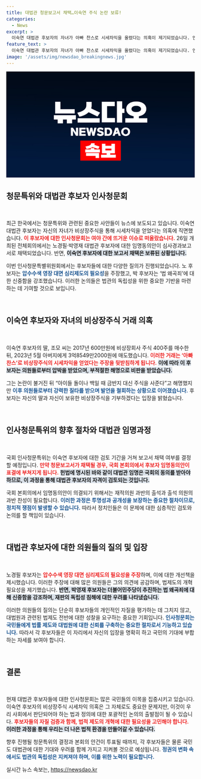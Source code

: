 ```yaml
---
title: 대법관 청문보고서 채택…이숙연 주식 논란 보류!
categories:
  - News
excerpt: >
  이숙연 대법관 후보자의 자녀가 아빠 찬스로 시세차익을 올렸다는 의혹이 제기되었습니다. 인사청문특위는 보고서 채택을 보류하고 검토에 들어갔으며, 이 후보자는 자녀가 보유한 주식을 기부하겠다고 밝혔습니다. 과연 이 논란이 임명에 어떤 영향을 미칠까요?
feature_text: >
  이숙연 대법관 후보자의 자녀가 아빠 찬스로 시세차익을 올렸다는 의혹이 제기되었습니다. 인사청문특위는 보고서 채택을 보류하고 검토에 들어갔으며, 이 후보자는 자녀가 보유한 주식을 기부하겠다고 밝혔습니다. 과연 이 논란이 임명에 어떤 영향을 미칠까요?
image: '/assets/img/newsdao_breakingnews.jpg'
---
```


<p><img src="/assets/img/newsdao_breakingnews.jpg" alt="pcversion 속보" /></p>

<h2 data-ke-size="size26">청문특위와 대법관 후보자 인사청문회</h2>

<p data-ke-size="size16">&nbsp;</p>

<p data-ke-size="size16">최근 한국에서는 청문특위와 관련된 중요한 사안들이 뉴스에 보도되고 있습니다. 이숙연 대법관 후보자는 자신의 자녀가 비상장주식을 통해 시세차익을 얻었다는 의혹에 직면했습니다. <b><span style="color: #ee2323;">이 후보자에 대한 인사청문회는 여야 간에 뜨거운 이슈로 떠올랐습니다.</span></b> 26일 개최된 전체회의에서는 노경필·박영재 대법관 후보자에 대한 임명동의안이 심사경과보고서로 채택되었습니다. 반면, <b><span style="background-color: #21538527;">이숙연 후보자에 대한 보고서 채택은 보류된 상황입니다.</span></b></p>

<p data-ke-size="size16">이번 인사청문특별위원회에서는 후보자들에 대한 다양한 질의가 진행되었습니다. 노 후보자는 <b><span style="color: #1a5490;">압수수색 영장 대면 심리제도의 필요성</span></b>을 주장했고, 박 후보자는 ‘법 왜곡죄’에 대한 신중함을 강조했습니다. 이러한 논의들은 법관의 독립성을 위한 중요한 기반을 마련하는 데 기여할 것으로 보입니다.</p>

<p data-ke-size="size16">&nbsp;</p>

<h2 data-ke-size="size26">이숙연 후보자와 자녀의 비상장주식 거래 의혹</h2>

<p data-ke-size="size16">&nbsp;</p>

<p data-ke-size="size16">이숙연 후보자의 딸, 조모 씨는 2017년 600만원에 비상장회사 주식 400주를 매수한 뒤, 2023년 5월 아버지에게 3억8549만2000원에 매도했습니다. <b><span style="color: #ee2323;">이러한 거래는 ‘아빠 찬스’로 비상장주식의 시세차익을 얻었다는 주장을 뒷받침하게 됩니다.</span></b> <b><span style="background-color: #21538527;">이에 따라 이 후보자는 의원들로부터 압박을 받았으며, 부적절한 해명으로 비판을 받았습니다.</span></b></p>

<p data-ke-size="size16">그는 논란이 불거진 뒤 “아이들 돌이나 백일 때 금반지 대신 주식을 사준다”고 해명했지만 <b><span style="color: #1a5490;">이후 의원들로부터 강력한 질타를 받으며 발언을 철회하는 상황으로 이어졌습니다.</span></b> 후보자는 자신의 딸과 자신이 보유한 비상장주식을 기부하겠다는 입장을 밝혔습니다.</p>

<p data-ke-size="size16">&nbsp;</p>

<h2 data-ke-size="size26">인사청문특위의 향후 절차와 대법관 임명과정</h2>

<p data-ke-size="size16">&nbsp;</p>

<p data-ke-size="size16">국회 인사청문특위는 이숙연 후보자에 대한 검토 기간을 거쳐 보고서 채택 여부를 결정할 예정입니다. <b><span style="color: #ee2323;">만약 청문보고서가 채택될 경우, 국회 본회의에서 후보자 임명동의안이 표결에 부쳐지게 됩니다.</span></b> <b><span style="background-color: #21538527;">헌법에 명시된 바와 같이 대법관 임명은 국회의 동의를 받아야 하므로, 이 과정을 통해 대법관 후보자의 자격이 검토되는 것입니다.</span></b></p>

<p data-ke-size="size16">국회 본회의에서 임명동의안이 의결되기 위해서는 재적의원 과반의 출석과 출석 의원의 과반 찬성이 필요합니다. <b><span style="color: #1a5490;">이러한 과정은 투명성과 공개성을 보장하는 중요한 절차이므로, 정치적 쟁점이 발생할 수 있습니다.</span></b> 따라서 정치인들은 이 문제에 대한 심층적인 검토와 논의를 할 책임이 있습니다.</p>

<p data-ke-size="size16">&nbsp;</p>

<h2 data-ke-size="size26">대법관 후보자에 대한 의원들의 질의 및 입장</h2>

<p data-ke-size="size16">&nbsp;</p>

<p data-ke-size="size16">노경필 후보자는 <b><span style="color: #ee2323;">압수수색 영장 대면 심리제도의 필요성을 주장</span></b>하며, 이에 대한 개선책을 제시했습니다. 이러한 주장에 대해 많은 의원들은 그의 의견에 공감하며, 법제도의 개혁 필요성을 제기했습니다. <b><span style="background-color: #21538527;">반면, 박영재 후보자는 더불어민주당이 추진하는 법 왜곡죄에 대해 신중함을 강조하며, 재판의 독립성 침해에 대한 우려를 나타냈습니다.</span></b></p>

<p data-ke-size="size16">이러한 의원들의 질의는 단순히 후보자들의 개인적인 자질을 평가하는 데 그치지 않고, 대법원과 관련된 법제도 전반에 대한 성찰을 요구하는 중요한 기회입니다. <b><span style="color: #1a5490;">인사청문회는 국민들에게 법률 제도와 대법원에 대한 신뢰를 구축하는 중요한 절차로서 기능하고 있습니다.</span></b> 따라서 각 후보자들은 이 자리에서 자신의 입장을 명확히 하고 국민의 기대에 부합하는 자세를 보여야 합니다.</p>

<p data-ke-size="size16">&nbsp;</p>

<h2 data-ke-size="size26">결론</h2>

<p data-ke-size="size16">&nbsp;</p>

<p data-ke-size="size16">현재 대법관 후보자들에 대한 인사청문회는 많은 국민들의 이목을 집중시키고 있습니다. 이숙연 후보자의 비상장주식 시세차익 의혹은 그 자체로도 중요한 문제지만, 이것이 우리 사회에서 판단되어야 하는 법과 정의에 대한 포괄적인 논의의 출발점이 될 수 있습니다. <b><span style="color: #ee2323;">후보자들의 자질 검증과 함께, 법적 제도의 개혁에 대한 필요성을 고민해야 합니다.</span></b> <b><span style="background-color: #21538527;">이러한 과정을 통해 우리는 더 나은 법적 환경을 만들어갈 수 있습니다.</span></b></p>

<p data-ke-size="size16">향후 진행될 청문특위의 결정과 본회의 안건이 투표될 때까지, 각 후보자들은 물론 국민도 대법관에 대한 기대와 우려를 함께 가지고 지켜볼 것으로 예상됩니다. <b><span style="color: #1a5490;">정권의 변화 속에서도 법관의 독립성은 지켜져야 하며, 이를 위한 노력이 필요합니다.</span></b></p>
실시간 뉴스 속보는, <a href="https://newsdao.kr" rel="dofollow">https://newsdao.kr</a>


